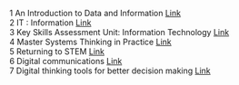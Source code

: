 1	An Introduction to Data and Information	[Link](https://www.open.edu/openlearn/science-maths-technology/computing-and-ict/introduction-data-and-information/content-section-0?active-tab=description-tab)<br>
2	IT : Information [Link](https://www.open.edu/openlearn/science-maths-technology/it-information/content-section-0)<br>
3	Key Skills Assessment Unit: Information Technology [Link](https://www.open.edu/openlearn/science-maths-technology/computing-ict/key-skill-assessment-unit-information-technology/content-section-0)<br>
4	Master Systems Thinking in Practice [Link](https://www.open.edu/openlearn/science-maths-technology/mastering-systems-thinking-practice/content-section-overview)<br>
5	Returning to STEM	[Link](https://www.open.edu/openlearn/science-maths-technology/returning-stem/content-section-overview)<br>
6	Digital communications	[Link](https://www.open.edu/openlearn/science-maths-technology/computing-ict/digital-communications/content-section-0?active-tab=description-tab)<br>
7	Digital thinking tools for better decision making	[Link](https://www.open.edu/openlearn/science-maths-technology/digital-thinking-tools-better-decision-making/content-section-overview?active-tab=description-tab)<br>
